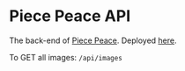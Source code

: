 # Piece Peace API

The back-end of [Piece Peace](https://github.com/sarah-yu/piece-peace).
Deployed [here](http://piece-peace-api.herokuapp.com).

To GET all images:
```/api/images```

